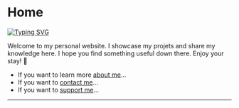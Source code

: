 # Home

[![Typing SVG](https://readme-typing-svg.demolab.com?font=Fira+Code&pause=1000&color=3847A0&random=false&width=435&lines=Hey+!+I'm+Mathis+Gauthey+%E2%9C%8C%EF%B8%8F)](https://git.io/typing-svg)

Welcome to my personal website. I showcase my projets and share my knowledge here. I hope you find something useful down there. Enjoy your stay! 💪

- If you want to learn more [about me](about/index.md)...
- If you want to [contact me](contact/index.md)...
- If you want to [support me](support/index.md)...

---
